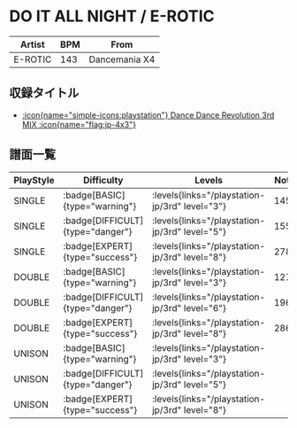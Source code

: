 # DO IT ALL NIGHT / E-ROTIC

|Artist|BPM|From|
|------|---|----|
|E-ROTIC|143|Dancemania X4|

## 収録タイトル

- [:icon{name="simple-icons:playstation"} Dance Dance Revolution 3rd MIX :icon{name="flag:jp-4x3"}](/playstation-jp/3rd)

## 譜面一覧

|PlayStyle|Difficulty|Levels|Notes|Movie|
|---------|----------|------|-----|-----|
|SINGLE| :badge[BASIC]{type="warning"}| :levels{links="/playstation-jp/3rd" level="3"}|145/0||
|SINGLE| :badge[DIFFICULT]{type="danger"}| :levels{links="/playstation-jp/3rd" level="5"}|155/0||
|SINGLE| :badge[EXPERT]{type="success"}| :levels{links="/playstation-jp/3rd" level="8"}|278/0||
|DOUBLE| :badge[BASIC]{type="warning"}| :levels{links="/playstation-jp/3rd" level="3"}|127/0||
|DOUBLE| :badge[DIFFICULT]{type="danger"}| :levels{links="/playstation-jp/3rd" level="6"}|196/0||
|DOUBLE| :badge[EXPERT]{type="success"}| :levels{links="/playstation-jp/3rd" level="8"}|286/0||
|UNISON| :badge[BASIC]{type="warning"}| :levels{links="/playstation-jp/3rd" level="3"}|||
|UNISON| :badge[DIFFICULT]{type="danger"}| :levels{links="/playstation-jp/3rd" level="5"}|||
|UNISON| :badge[EXPERT]{type="success"}| :levels{links="/playstation-jp/3rd" level="8"}|||
